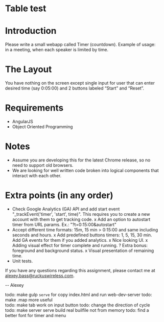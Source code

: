 Table test
==========

Introduction
============
Please write a small webapp called Timer (countdown).
Example of usage: in a meeting, when each speaker is limited by time.

The Layout
==========
You have nothing on the screen except single input for user that can enter desired time (say 0:05:00)
and 2 buttons labeled “Start” and “Reset”.

Requirements
============
- AngularJS
- Object Oriented Programming

 Notes 
 =========
- Assume you are developing this for the latest Chrome release, so no need to support old browsers.
- We are looking for well written code broken into logical components that interact with each other.

 Extra points (in any order) 
============================

- Check Google Analytics (GA) API and add start event "_trackEvent('timer', 'start', time)".
 This requires you to create a new account with them to get tracking code.
x Add an option to autostart timer from URL params. Ex.: "?t=0:15:00&autostart"
- Accept different time formats: 15m, 15 min > 0:15:00 and same including seconds and hours.
x Add predefined buttons timers: 1, 5, 15, 30 min. Add GA events for them if you added analytics.
x Nice looking UI.
x Adding visual effect for timer complete and running.
? Extra bonus: foreground and background status.
x Visual presentation of remaining time.
- Unit tests.

If you have any questions regarding this assignment, please contact me at alexey.bass@ruckuswireless.com.

-- Alexey


todo: make gulp `serve` for copy index.html and run web-dev-server
todo: make .map more useful  
todo: make tab work on input button
todo: change the direction of cycle
todo: make server serve build real builfile not from memory
todo: find a better font for timer and menu